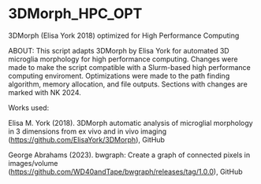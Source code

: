 # 3DMorph_HPC_OPT
3DMorph (Elisa York 2018) optimized for High Performance Computing

ABOUT: This script adapts 3DMorph by Elisa York for automated 3D microglia morphology for high performance computing. Changes were made to make the script compatible with a Slurm-based high performance computing enviroment. Optimizations were made to the path finding algorithm, memory allocation, and file outputs. Sections with changes are marked with NK 2024.


Works used:

Elisa M. York (2018). 3DMorph automatic analysis of microglial morphology in 3 dimensions from ex vivo and in vivo imaging (https://github.com/ElisaYork/3DMorph), GitHub

George Abrahams (2023). bwgraph: Create a graph of connected pixels in images/volume (https://github.com/WD40andTape/bwgraph/releases/tag/1.0.0), GitHub

